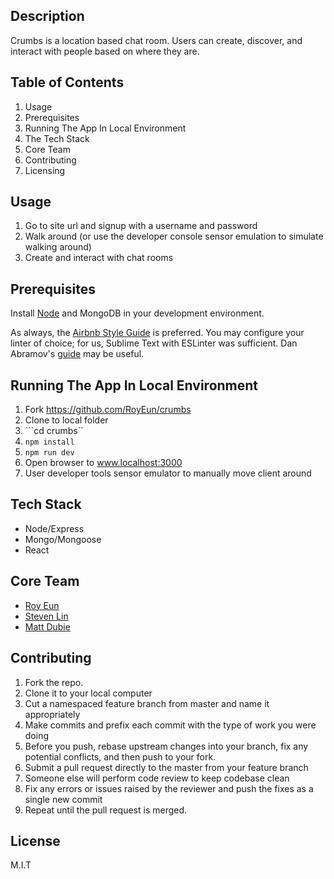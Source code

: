 ## Description
Crumbs is a location based chat room. Users can create, discover, and interact with people based on where they are. 

## Table of Contents

1. Usage
1. Prerequisites
1. Running The App In Local Environment
1. The Tech Stack
1. Core Team
1. Contributing
1. Licensing

## Usage

1. Go to site url and signup with a username and password
1. Walk around (or use the developer console sensor emulation to simulate walking around)
1. Create and interact with chat rooms

## Prerequisites

Install [Node](https://nodejs.org/en/) and MongoDB in your development environment.

As always, the [Airbnb Style Guide](https://github.com/airbnb/javascript) is preferred.
You may configure your linter of choice; for us, Sublime Text with ESLinter was sufficient.  Dan Abramov's [guide](https://medium.com/@dan_abramov/lint-like-it-s-2015-6987d44c5b48#.ne1ikvdg9) may be useful.

## Running The App In Local Environment

1.  Fork https://github.com/RoyEun/crumbs
1.  Clone to local folder
1.  ```cd crumbs``
1.  ```npm install```
1.  ```npm run dev```
1.  Open browser to www.localhost:3000
1.  User developer tools sensor emulator to manually move client around

## Tech Stack

- Node/Express
- Mongo/Mongoose
- React

## Core Team

  - [Roy Eun](https://github.com/RoyEun)
  - [Steven Lin](https://github.com/hewp)
  - [Matt Dubie](https://github.com/mdubie)

## Contributing

1. Fork the repo.
1. Clone it to your local computer
1. Cut a namespaced feature branch from master and name it appropriately
1. Make commits and prefix each commit with the type of work you were doing
1. Before you push, rebase upstream changes into your branch, fix any potential conflicts, and then push to your fork.
1. Submit a pull request directly to the master from your feature branch
1. Someone else will perform code review to keep codebase clean
1. Fix any errors or issues raised by the reviewer and push the fixes as a single new commit
1. Repeat until the pull request is merged.

## License

M.I.T
